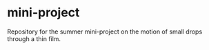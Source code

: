 # mini-project
Repository for the summer mini-project on the motion of small drops through a thin film.
